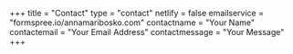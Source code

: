 +++
title = "Contact"
type = "contact"
netlify = false
emailservice = "formspree.io/annamaribosko.com"
contactname = "Your Name"
contactemail = "Your Email Address"
contactmessage = "Your Message"
+++
